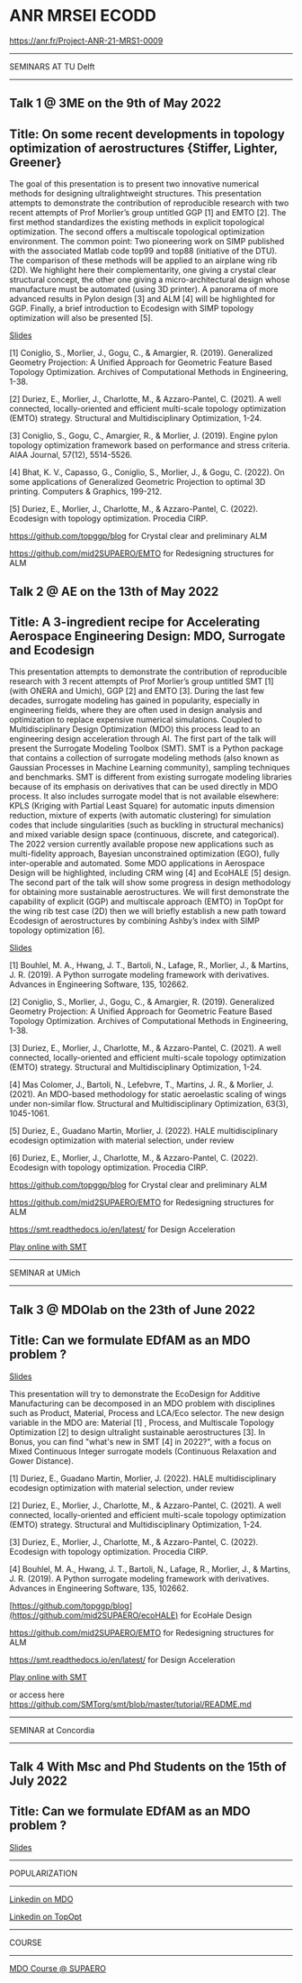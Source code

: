 # ANR MRSEI ECODD
https://anr.fr/Project-ANR-21-MRS1-0009

***********************
SEMINARS AT TU Delft
***********************

## Talk 1 @ 3ME on the 9th of May 2022

## Title: On some recent developments in topology optimization of aerostructures {Stiffer, Lighter, Greener}

The goal of this presentation is to present two innovative numerical methods for designing ultralightweight structures.
This presentation attempts to demonstrate the contribution of reproducible research with two recent attempts of Prof Morlier’s group untitled GGP [1] and EMTO [2]. The first method standardizes the existing methods in explicit topological optimization. The second offers a multiscale topological optimization environment. The common point: Two pioneering work on SIMP published with the associated Matlab code top99 and top88 (initiative of the DTU). The comparison of these methods will be applied to an airplane wing rib (2D). We highlight here their complementarity, one giving a crystal clear structural concept, the other one giving a micro-architectural design whose manufacture must be automated (using 3D printer). A panorama of more advanced results in Pylon design [3] and ALM [4] will be highlighted for GGP. Finally, a brief introduction to Ecodesign with SIMP topology optimization will also be presented [5].

[Slides](https://github.com/mid2SUPAERO/ECODD/blob/main/3ME.pdf)

[1] Coniglio, S., Morlier, J., Gogu, C., & Amargier, R. (2019). Generalized Geometry Projection: A Unified Approach for Geometric Feature Based Topology Optimization. Archives of Computational Methods in Engineering, 1-38.

[2] Duriez, E., Morlier, J., Charlotte, M., & Azzaro-Pantel, C. (2021). A well connected, locally-oriented and efficient multi-scale topology optimization (EMTO) strategy. Structural and Multidisciplinary Optimization, 1-24.

[3] Coniglio, S., Gogu, C., Amargier, R., & Morlier, J. (2019). Engine pylon topology optimization framework based on performance and stress criteria. AIAA Journal, 57(12), 5514-5526.

[4] Bhat, K. V., Capasso, G., Coniglio, S., Morlier, J., & Gogu, C. (2022). On some applications of Generalized Geometric Projection to optimal 3D printing. Computers & Graphics, 199-212.

[5] Duriez, E., Morlier, J., Charlotte, M., & Azzaro-Pantel, C. (2022). Ecodesign with topology optimization. Procedia CIRP.

https://github.com/topggp/blog for Crystal clear and preliminary ALM

https://github.com/mid2SUPAERO/EMTO for Redesigning structures for ALM



## Talk 2 @ AE on the 13th of May 2022

## Title: A 3-ingredient recipe for Accelerating Aerospace Engineering Design: MDO, Surrogate and Ecodesign

This presentation attempts to demonstrate the contribution of reproducible research with 3 recent attempts of Prof Morlier’s group untitled SMT [1] (with ONERA and Umich), GGP [2] and EMTO [3].
During the last few decades, surrogate modeling has gained in popularity, especially in engineering fields, where they are often used in design analysis and optimization to replace expensive numerical simulations. Coupled to Multidisciplinary Design Optimization (MDO) this process lead to an engineering design acceleration through AI.
The first part of the talk will present the Surrogate Modeling Toolbox (SMT). SMT is a Python package that contains a collection of surrogate modeling methods (also known as Gaussian Processes in Machine Learning community), sampling techniques and benchmarks. SMT is different from existing surrogate modeling libraries because of its emphasis on derivatives that can be used directly in MDO process. It also includes surrogate model that is not available elsewhere: KPLS (Kriging with Partial Least Square) for automatic inputs dimension reduction, mixture of experts (with automatic clustering) for simulation codes that include singularities (such as buckling in structural mechanics) and mixed variable design space (continuous, discrete, and categorical). The 2022 version currently available propose new applications such as multi-fidelity approach, Bayesian unconstrained optimization (EGO), fully inter-operable and automated. Some MDO applications in Aerospace Design will be highlighted, including CRM wing [4] and EcoHALE [5] design.
The second part of the talk will show some progress in design methodology for obtaining more sustainable aerostructures. We will first demonstrate the capability of explicit (GGP) and multiscale approach (EMTO) in TopOpt for the wing rib test case (2D) then we will briefly establish a new path toward Ecodesign of aerostructures by combining Ashby’s index with SIMP topology optimization [6].

[Slides](https://github.com/mid2SUPAERO/ECODD/blob/main/AE.pdf)

[1] Bouhlel, M. A., Hwang, J. T., Bartoli, N., Lafage, R., Morlier, J., & Martins, J. R. (2019). A Python surrogate modeling framework with derivatives. Advances in Engineering Software, 135, 102662.

[2] Coniglio, S., Morlier, J., Gogu, C., & Amargier, R. (2019). Generalized Geometry Projection: A Unified Approach for Geometric Feature Based Topology Optimization. Archives of Computational Methods in Engineering, 1-38.

[3] Duriez, E., Morlier, J., Charlotte, M., & Azzaro-Pantel, C. (2021). A well connected, locally-oriented and efficient multi-scale topology optimization (EMTO) strategy. Structural and Multidisciplinary Optimization, 1-24.

[4] Mas Colomer, J., Bartoli, N., Lefebvre, T., Martins, J. R., & Morlier, J. (2021). An MDO-based methodology for static aeroelastic scaling of wings under non-similar flow. Structural and Multidisciplinary Optimization, 63(3), 1045-1061.

[5] Duriez, E., Guadano Martin, Morlier, J. (2022). HALE multidisciplinary ecodesign optimization with material selection, under review

[6] Duriez, E., Morlier, J., Charlotte, M., & Azzaro-Pantel, C. (2022). Ecodesign with topology optimization. Procedia CIRP.

https://github.com/topggp/blog for Crystal clear and preliminary ALM

https://github.com/mid2SUPAERO/EMTO for Redesigning structures for ALM

https://smt.readthedocs.io/en/latest/ for Design Acceleration

[Play online with SMT](https://colab.research.google.com/drive/1_7L6fNq8F-HBhm9hDno5rwTXfHKXLGCh?usp=sharing)


******************
SEMINAR at UMich
******************

## Talk 3 @ MDOlab on the 23th of June 2022

## Title: Can we formulate EDfAM as an MDO problem ?

[Slides](https://github.com/mid2SUPAERO/ECODD/blob/main/MDOlab.pdf)

This presentation will try to demonstrate the EcoDesign for Additive Manufacturing can be decomposed in an MDO problem with disciplines such as Product, Material, Process and LCA/Eco selector. The new design variable in the MDO are: Material [1] , Process, and Multiscale Topology Optimization [2] to design ultralight sustainable aerostructures [3]. In Bonus, you can find "what's new in SMT [4] in 2022?", with a focus on Mixed Continuous Integer surrogate models (Continuous Relaxation and Gower Distance).

[1] Duriez, E., Guadano Martin, Morlier, J. (2022). HALE multidisciplinary ecodesign optimization with material selection, under review

[2] Duriez, E., Morlier, J., Charlotte, M., & Azzaro-Pantel, C. (2021). A well connected, locally-oriented and efficient multi-scale topology optimization (EMTO) strategy. Structural and Multidisciplinary Optimization, 1-24.

[3] Duriez, E., Morlier, J., Charlotte, M., & Azzaro-Pantel, C. (2022). Ecodesign with topology optimization. Procedia CIRP.

[4] Bouhlel, M. A., Hwang, J. T., Bartoli, N., Lafage, R., Morlier, J., & Martins, J. R. (2019). A Python surrogate modeling framework with derivatives. Advances in Engineering Software, 135, 102662.

[https://github.com/topggp/blog](https://github.com/mid2SUPAERO/ecoHALE) for EcoHale Design

https://github.com/mid2SUPAERO/EMTO for Redesigning structures for ALM

https://smt.readthedocs.io/en/latest/ for Design Acceleration

[Play online with SMT](https://colab.research.google.com/drive/1_7L6fNq8F-HBhm9hDno5rwTXfHKXLGCh?usp=sharing)

or access here
https://github.com/SMTorg/smt/blob/master/tutorial/README.md

********************
SEMINAR at Concordia
********************

## Talk 4 With Msc and Phd Students on the 15th of July 2022

## Title: Can we formulate EDfAM as an MDO problem ?

[Slides](https://github.com/mid2SUPAERO/ECODD/blob/main/MDOlab.pdf)

******************
POPULARIZATION
******************

[Linkedin on MDO](https://www.linkedin.com/pulse/optimization-mdo-connecting-people-joseph-morlier/)

[Linkedin on TopOpt](https://www.linkedin.com/pulse/possible-build-aircraft-wing-lego-joseph-morlier/)

******************
COURSE
******************

[MDO Course @ SUPAERO](https://github.com/jomorlier/mdocourse/)








